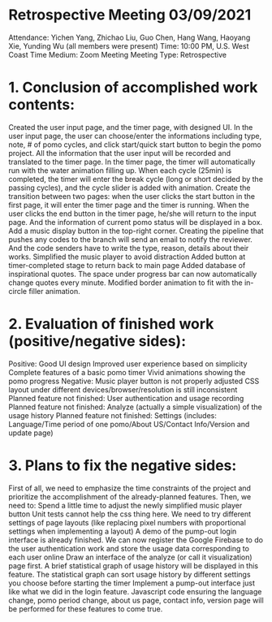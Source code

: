 # Retrospective Meeting  03/09/2021
Attendance: Yichen Yang, Zhichao Liu, Guo Chen, Hang Wang, Haoyang Xie, Yunding Wu (all members were present)
Time: 10:00 PM, U.S. West Coast Time
Medium: Zoom Meeting
Meeting Type: Retrospective

# 1. Conclusion of accomplished work contents:
Created the user input page, and the timer page, with designed UI.
In the user input page, the user can choose/enter the informations including type, note, # of pomo cycles, and click start/quick start button to begin the pomo project. 
All the information that the user input will be recorded and translated to the timer page. 
In the timer page, the timer will automatically run with the water animation filling up. When each cycle (25min) is completed, the timer will enter the break cycle (long or short decided by the passing cycles), and the cycle slider is added with animation.
Create the transition between two pages: when the user clicks the start button in the first page, it will enter the timer page and the timer is running. When the user clicks the end button in the timer page, he/she will return to the input page. And the information of current pomo status will be displayed in a box. 
Add a music display button in the top-right corner.
Creating the pipeline that pushes any codes to the branch will send an email to notify the reviewer. And the code senders have to write the type, reason, details about their works.
Simplified the music player to avoid distraction
Added button at timer-completed stage to return back to main page
Added database of inspirational quotes. The space under progress bar can now automatically change quotes every minute. 
Modified border animation to fit with the in-circle filler animation.

# 2. Evaluation of finished work (positive/negative sides):
Positive:
Good UI design
Improved user experience based on simplicity
Complete features of a basic pomo timer
Vivid animations showing the pomo progress
Negative:
Music player button is not properly adjusted
CSS layout under different devices/browser/resolution is still inconsistent
Planned feature not finished: User authentication and usage recording
Planned feature not finished: Analyze (actually a simple visualization) of the usage history
Planned feature not finished: Settings (includes: Language/Time period of one pomo/About US/Contact Info/Version and update page)

# 3. Plans to fix the negative sides:
First of all, we need to emphasize the time constraints of the project and prioritize the accomplishment of the already-planned features. Then, we need to:
Spend a little time to adjust the newly simplified music player button
Unit tests cannot help the css thing here. We need to try different settings of page layouts (like replacing pixel numbers with proportional settings when implementing a layout)
A demo of the pump-out login interface is already finished. We can now register the Google Firebase to do the user authentication work and store the usage data corresponding to each user online
Draw an interface of the analyze (or call it visualization) page first. A brief statistical graph of usage history will be displayed in this feature. The statistical graph can sort usage history by different settings you choose before starting the timer
Implement a pump-out interface just like what we did in the login feature. Javascript code ensuring the language change, pomo period change, about us page, contact info, version page will be performed for these features to come true.
